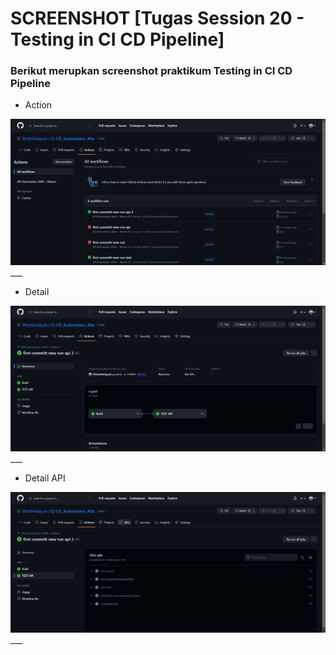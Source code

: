 # SCREENSHOT [Tugas Session 20 - Testing in CI CD Pipeline]

### **Berikut merupkan screenshot praktikum Testing in CI CD Pipeline**
- Action
<img src="./1.png">
___

- Detail
<img src="./2.png">
___

- Detail API
<img src="./3.png">
___